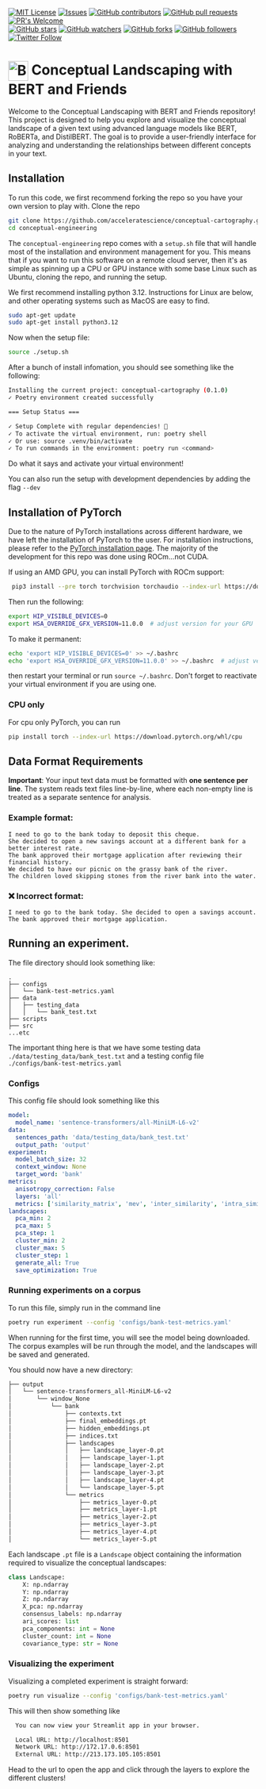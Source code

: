 <!-- PROJECT SHIELDS -->
<!-- [![Contributors][contributors-shield]][contributors-url]
[![Forks][forks-shield]][forks-url]
[![Stargazers][stars-shield]][stars-url]
[![Issues][issues-shield]][issues-url]
[![GPL License][license-shield]][license-url] -->
[![MIT License](https://img.shields.io/badge/License-MIT%20v3-green.svg)](https://opensource.org/licenses/)
[![Issues](https://img.shields.io/github/issues-raw/acceleratescience/conceptual-cartography.svg?maxAge=25000)](https://github.com/acceleratescience/conceptual-cartography/issues)
[![GitHub contributors](https://img.shields.io/github/contributors/acceleratescience/conceptual-cartography.svg?style=flat)](https://github.com/acceleratescience/conceptual-cartography/graphs/contributors)
[![GitHub pull requests](https://img.shields.io/github/issues-pr/acceleratescience/conceptual-cartography.svg?style=flat)](https://github.com/acceleratescience/conceptual-cartography/pulls)
[![PR's Welcome](https://img.shields.io/badge/PRs-welcome-brightgreen.svg?style=flat)](http://makeapullrequest.com)
<br>
[![GitHub stars](https://img.shields.io/github/stars/acceleratescience/conceptual-cartography.svg?style=social&label=Star)]()
[![GitHub watchers](https://img.shields.io/github/watchers/acceleratescience/conceptual-cartography.svg?style=social&label=Watch)]()
[![GitHub forks](https://img.shields.io/github/forks/acceleratescience/conceptual-cartography.svg?style=social&label=Fork)]()
[![GitHub followers](https://img.shields.io/github/followers/acceleratescience.svg?style=social&label=Follow)](https://github.com/acceleratescience)
[![Twitter Follow](https://img.shields.io/twitter/follow/AccelerateSci.svg?style=social)](https://twitter.com/AccelerateSci)
<!-- [![LinkedIn][linkedin-shield]][linkedin-url] -->

# <img src="assets/bert.png" alt="BERT" width="40" style="vertical-align: middle;"/> Conceptual Landscaping with BERT and Friends

Welcome to the Conceptual Landscaping with BERT and Friends repository! This project is designed to help you explore and visualize the conceptual landscape of a given text using advanced language models like BERT, RoBERTa, and DistilBERT. The goal is to provide a user-friendly interface for analyzing and understanding the relationships between different concepts in your text.

## Installation
To run this code, we first recommend forking the repo so you have your own version to play with. Clone the repo

```bash
git clone https://github.com/acceleratescience/conceptual-cartography.git
cd conceptual-engineering
```

The `conceptual-engineering` repo comes with a `setup.sh` file that will handle most of the installation and environment management for you. This means that if you want to run this software on a remote cloud server, then it's as simple as spinning up a CPU or GPU instance with some base Linux such as Ubuntu, cloning the repo, and running the setup.

We first recommend installing python 3.12. Instructions for Linux are below, and other operating systems such as MacOS are easy to find.

```bash
sudo apt-get update
sudo apt-get install python3.12
```
Now when the setup file:
```bash
source ./setup.sh
```
After a bunch of install infomation, you should see something like the following:

```bash
Installing the current project: conceptual-cartography (0.1.0)
✓ Poetry environment created successfully

=== Setup Status ===

✓ Setup Complete with regular dependencies! 🎉
✓ To activate the virtual environment, run: poetry shell
✓ Or use: source .venv/bin/activate
✓ To run commands in the environment: poetry run <command>

```
Do what it says and activate your virtual environment!

You can also run the setup with development dependencies by adding the flag `--dev`

## Installation of PyTorch
Due to the nature of PyTorch installations across different hardware, we have left the installation of PyTorch to the user. For installation instructions, please refer to the [PyTorch installation page](https://pytorch.org/get-started/locally/). The majority of the development for this repo was done using ROCm...not CUDA.

If using an AMD GPU, you can install PyTorch with ROCm support:

```bash
 pip3 install --pre torch torchvision torchaudio --index-url https://download.pytorch.org/whl/nightly/rocm6.4/
```

Then run the following:

```bash
export HIP_VISIBLE_DEVICES=0
export HSA_OVERRIDE_GFX_VERSION=11.0.0  # adjust version for your GPU
```
To make it permanent:
```bash
echo 'export HIP_VISIBLE_DEVICES=0' >> ~/.bashrc
echo 'export HSA_OVERRIDE_GFX_VERSION=11.0.0' >> ~/.bashrc  # adjust version for your GPU
```
then restart your terminal or run `source ~/.bashrc`. Don't forget to reactivate your virtual environment if you are using one.

### CPU only
For cpu only PyTorch, you can run
```bash
pip install torch --index-url https://download.pytorch.org/whl/cpu
```

## Data Format Requirements

**Important**: Your input text data must be formatted with **one sentence per line**. The system reads text files line-by-line, where each non-empty line is treated as a separate sentence for analysis.

### Example format:
```
I need to go to the bank today to deposit this cheque.
She decided to open a new savings account at a different bank for a better interest rate.
The bank approved their mortgage application after reviewing their financial history.
We decided to have our picnic on the grassy bank of the river.
The children loved skipping stones from the river bank into the water.
```

### ❌ Incorrect format:
```
I need to go to the bank today. She decided to open a savings account. The bank approved their mortgage application.
```

## Running an experiment.
The file directory should look something like:

```
.
├── configs
│   └── bank-test-metrics.yaml
├── data
│   ├── testing_data
│   │   └── bank_test.txt
├── scripts
├── src
...etc

```

The important thing here is that we have some testing data `./data/testing_data/bank_test.txt` and a testing config file `./configs/bank-test-metrics.yaml`

### Configs
This config file should look something like this
```yaml
model:
  model_name: 'sentence-transformers/all-MiniLM-L6-v2'
data:
  sentences_path: 'data/testing_data/bank_test.txt'
  output_path: 'output'
experiment:
  model_batch_size: 32
  context_window: None
  target_word: 'bank'
metrics:
  anisotropy_correction: False
  layers: 'all'
  metrics: ['similarity_matrix', 'mev', 'inter_similarity', 'intra_similarity', 'average_similarity', 'similarity_std']
landscapes:
  pca_min: 2
  pca_max: 5
  pca_step: 1
  cluster_min: 2
  cluster_max: 5
  cluster_step: 1
  generate_all: True
  save_optimization: True
```
### Running experiments on a corpus
To run this file, simply run in the command line
```bash
poetry run experiment --config 'configs/bank-test-metrics.yaml'
```
When running for the first time, you will see the model being downloaded. The corpus examples will be run through the model, and the landscapes will be saved and generated.

You should now have a new directory:
```bash
├── output
│   └── sentence-transformers_all-MiniLM-L6-v2
│       └── window_None
│           └── bank
│               ├── contexts.txt
│               ├── final_embeddings.pt
│               ├── hidden_embeddings.pt
│               ├── indices.txt
│               ├── landscapes
│               │   ├── landscape_layer-0.pt
│               │   ├── landscape_layer-1.pt
│               │   ├── landscape_layer-2.pt
│               │   ├── landscape_layer-3.pt
│               │   ├── landscape_layer-4.pt
│               │   └── landscape_layer-5.pt
│               └── metrics
│                   ├── metrics_layer-0.pt
│                   ├── metrics_layer-1.pt
│                   ├── metrics_layer-2.pt
│                   ├── metrics_layer-3.pt
│                   ├── metrics_layer-4.pt
│                   └── metrics_layer-5.pt
```
Each landscape `.pt` file is a `Landscape` object containing the information required to visualize the conceptual landscapes:
```python
class Landscape:
    X: np.ndarray
    Y: np.ndarray
    Z: np.ndarray
    X_pca: np.ndarray
    consensus_labels: np.ndarray
    ari_scores: list
    pca_components: int = None
    cluster_count: int = None
    covariance_type: str = None
```

### Visualizing the experiment
Visualizing a completed experiment is straight forward:
```bash
poetry run visualize --config 'configs/bank-test-metrics.yaml'
```
This will then show something like
```bash
  You can now view your Streamlit app in your browser.

  Local URL: http://localhost:8501
  Network URL: http://172.17.0.6:8501
  External URL: http://213.173.105.105:8501
```

Head to the url to open the app and click through the layers to explore the different clusters!

<!-- MARKDOWN LINKS & IMAGES -->
<!-- https://www.markdownguide.org/basic-syntax/#reference-style-links -->
[contributors-shield]: https://img.shields.io/github/contributors/acceleratescience/conceptual-cartography.svg?style=for-the-badge
[contributors-url]: https://github.com/acceleratescience/conceptual-cartography/graphs/contributors
[forks-shield]: https://img.shields.io/github/forks/acceleratescience/conceptual-cartography.svg?style=for-the-badge
[forks-url]: https://github.com/acceleratescience/conceptual-cartography/network/members
[stars-shield]: https://img.shields.io/github/stars/acceleratescience/conceptual-cartography.svg?style=for-the-badge
[stars-url]: https://github.com/acceleratescience/conceptual-cartography/stargazers
[issues-shield]: https://img.shields.io/github/issues/acceleratescience/conceptual-cartography.svg?style=for-the-badge
[issues-url]: https://github.com/acceleratescience/conceptual-cartography/issues
[license-shield]: https://img.shields.io/github/license/acceleratescience/conceptual-cartography.svg?style=for-the-badge
[license-url]: https://github.com/acceleratescience/conceptual-cartography/blob/master/LICENSE.txt
[linkedin-shield]: https://img.shields.io/badge/-LinkedIn-black.svg?style=for-the-badge&logo=linkedin&colorB=555
[linkedin-url]: https://linkedin.com/company/accelerate-programme-for-scientific-discovery/
[product-screenshot]: images/screenshot.png
[Next.js]: https://img.shields.io/badge/next.js-000000?style=for-the-badge&logo=nextdotjs&logoColor=white
[Next-url]: https://nextjs.org/
[React.js]: https://img.shields.io/badge/React-20232A?style=for-the-badge&logo=react&logoColor=61DAFB
[React-url]: https://reactjs.org/
[Vue.js]: https://img.shields.io/badge/Vue.js-35495E?style=for-the-badge&logo=vuedotjs&logoColor=4FC08D
[Vue-url]: https://vuejs.org/
[Angular.io]: https://img.shields.io/badge/Angular-DD0031?style=for-the-badge&logo=angular&logoColor=white
[Angular-url]: https://angular.io/
[Svelte.dev]: https://img.shields.io/badge/Svelte-4A4A55?style=for-the-badge&logo=svelte&logoColor=FF3E00
[Svelte-url]: https://svelte.dev/
[Laravel.com]: https://img.shields.io/badge/Laravel-FF2D20?style=for-the-badge&logo=laravel&logoColor=white
[Laravel-url]: https://laravel.com
[Bootstrap.com]: https://img.shields.io/badge/Bootstrap-563D7C?style=for-the-badge&logo=bootstrap&logoColor=white
[Bootstrap-url]: https://getbootstrap.com
[JQuery.com]: https://img.shields.io/badge/jQuery-0769AD?style=for-the-badge&logo=jquery&logoColor=white
[JQuery-url]: https://jquery.com 